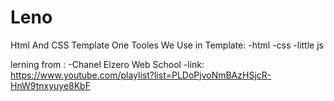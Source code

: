 # Leno
Html And CSS Template One
Tooles We Use in Template:
   -html
   -css
   -little js

lerning from :
  -Chanel Elzero Web School
  -link: https://www.youtube.com/playlist?list=PLDoPjvoNmBAzHSjcR-HnW9tnxyuye8KbF



